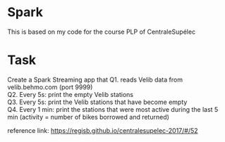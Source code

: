 # Spark
This is based on my code for the course PLP of CentraleSupélec

# Task
Create a Spark Streaming app that 
Q1. reads Velib data from velib.behmo.com (port 9999)  
Q2. Every 5s: print the empty Velib stations  
Q3. Every 5s: print the Velib stations that have become empty  
Q4. Every 1 min: print the stations that were most active during the last 5 min (activity = number of bikes borrowed and returned)  

reference link: https://regisb.github.io/centralesupelec-2017/#/52

